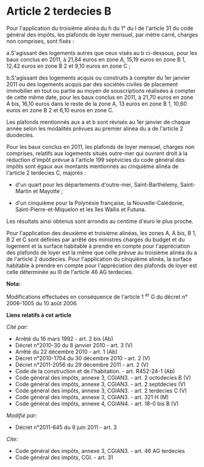 # Article 2 terdecies B

Pour l'application du troisième alinéa du h du 1° du I de l'article 31 du code général des impôts, les plafonds de loyer
mensuel, par mètre carré, charges non comprises, sont fixés : 

a.S'agissant des logements autres que ceux visés au b ci-dessous, pour les baux conclus en 2011, à 21,84 euros en zone A,
15,19 euros en zone B 1, 12,42 euros en zone B 2 et 9,10 euros en zone C ; 

b.S'agissant des logements acquis ou construits à compter du 1er janvier 2011 ou des logements acquis par des sociétés
civiles de placement immobilier en tout ou partie au moyen de souscriptions réalisées à compter de cette même date, pour les
baux conclus en 2011, à 21,70 euros en zone A bis, 16,10 euros dans le reste de la zone A, 13 euros en zone B 1, 10,60 euros
en zone B 2 et 6,10 euros en zone C. 

Les plafonds mentionnés aux a et b sont révisés au 1er janvier de chaque année selon les modalités prévues au premier alinéa
du a de l'article 2 duodecies. 

Pour les baux conclus en 2011, les plafonds de loyer mensuel, charges non comprises, relatifs aux logements situés outre-mer
qui ouvrent droit à la réduction d'impôt prévue à l'article 199 septvicies du code général des impôts sont égaux aux montants
mentionnés au cinquième alinéa de l'article 2 terdecies C, majorés :

- d'un quart pour les départements d'outre-mer, Saint-Barthélemy, Saint-Martin et Mayotte ;

- d'un cinquième pour la Polynésie française, la Nouvelle-Calédonie, Saint-Pierre-et-Miquelon et les îles Wallis et Futuna. 

Les résultats ainsi obtenus sont arrondis au centime d'euro le plus proche. 

Pour l'application des deuxième et troisième alinéas, les zones A, A bis, B 1, B 2 et C sont définies par arrêté des
ministres chargés du budget et du logement et la surface habitable à prendre en compte pour l'appréciation des plafonds de
loyer est la même que celle prévue au troisième alinéa du a de l'article 2 duodecies. Pour l'application du cinquième alinéa,
la surface habitable à prendre en compte pour l'appréciation des plafonds de loyer est celle déterminée au III de l'article
46 AG terdecies.

**Nota:**

Modifications effectuées en conséquence de l'article 1
  <sup>er</sup> G du décret n° 2006-1005 du 10 août 2006.

**Liens relatifs à cet article**

_Cité par_:

  - Arrêté du 16 mars 1992 - art. 2 bis (Ab)
  - Décret n°2010-30 du 8 janvier 2010 - art. 3 (V)
  - Arrêté du 22 décembre 2010 - art. 1 (Ab)
  - Décret n°2010-1704 du 30 décembre 2010 - art. 2 (V)
  - Décret n°2011-2056 du 29 décembre 2011 - art. 2 (V)
  - Code de la construction et de l'habitation. - art. R452-24-1 (Ab)
  - Code général des impôts, annexe 3, CGIAN3. - art. 2 octodecies B (V)
  - Code général des impôts, annexe 3, CGIAN3. - art. 2 septdecies (V)
  - Code général des impôts, annexe 3, CGIAN3. - art. 2 terdecies C (V)
  - Code général des impôts, annexe 3, CGIAN3. - art. 321 H (M)
  - Code général des impôts, annexe 4, CGIAN4. - art. 18-0 bis B (V)

_Modifié par_:

  - Décret n°2011-645 du 9 juin 2011 - art. 3

_Cite_:

  - Code général des impôts, annexe 3, CGIAN3. - art. 46 AG terdecies
  - Code général des impôts, CGI. - art. 31
